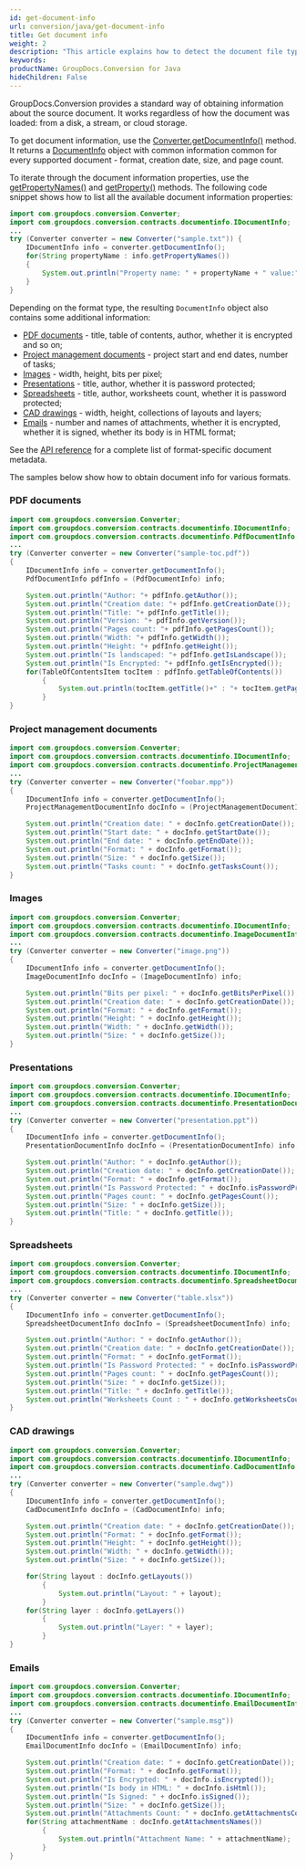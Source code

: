 ```yaml
---
id: get-document-info
url: conversion/java/get-document-info
title: Get document info
weight: 2
description: "This article explains how to detect the document file type and calculate the number of pages when converting a file with GroupDocs.Conversion for Java."
keywords: 
productName: GroupDocs.Conversion for Java
hideChildren: False
---
```

GroupDocs.Conversion provides a standard way of obtaining information about the source document. It works regardless of how the document was loaded: from a disk, a stream, or cloud storage.

To get document information, use the [Converter.getDocumentInfo()](https://reference.groupdocs.com/conversion/java/com.groupdocs.conversion/converter/#getDocumentInfo--) method. It returns a [DocumentInfo](https://reference.groupdocs.com/conversion/java/com.groupdocs.conversion.contracts.documentinfo/documentinfo/) object with common information common for every supported document - format, creation date, size, and page count. 

To iterate through the document information properties, use the [getPropertyNames()](https://reference.groupdocs.com/conversion/java/com.groupdocs.conversion.contracts.documentinfo/documentinfo/#getPropertyNames--) and [getProperty()](https://reference.groupdocs.com/conversion/java/com.groupdocs.conversion.contracts.documentinfo/documentinfo/#getProperty-java.lang.String-) methods. The following code snippet shows how to list all the available document information properties:

```java
import com.groupdocs.conversion.Converter;
import com.groupdocs.conversion.contracts.documentinfo.IDocumentInfo;
...
try (Converter converter = new Converter("sample.txt")) {
	IDocumentInfo info = converter.getDocumentInfo();			
	for(String propertyName : info.getPropertyNames())
	{
		System.out.println("Property name: " + propertyName + " value:" + info.getProperty(propertyName));	
	}
}
```
Depending on the format type, the resulting `DocumentInfo` object also contains some additional information:

* [PDF documents](https://reference.groupdocs.com/conversion/java/com.groupdocs.conversion.contracts.documentinfo/pdfdocumentinfo/) - title, table of contents, author, whether it is encrypted and so on;
* [Project management documents](https://reference.groupdocs.com/conversion/java/com.groupdocs.conversion.contracts.documentinfo/projectmanagementdocumentinfo/) - project start and end dates, number of tasks;
* [Images](https://reference.groupdocs.com/conversion/java/com.groupdocs.conversion.contracts.documentinfo/imagedocumentinfo/) - width, height, bits per pixel;
* [Presentations](https://reference.groupdocs.com/conversion/java/com.groupdocs.conversion.contracts.documentinfo/presentationdocumentinfo/) - title, author, whether it is password protected;
* [Spreadsheets](https://reference.groupdocs.com/conversion/java/com.groupdocs.conversion.contracts.documentinfo/spreadsheetdocumentinfo/) - title, author, worksheets count, whether it is password protected;
* [CAD drawings](https://reference.groupdocs.com/conversion/java/com.groupdocs.conversion.contracts.documentinfo/caddocumentinfo/) - width, height, collections of layouts and layers;
* [Emails](https://reference.groupdocs.com/conversion/java/com.groupdocs.conversion.contracts.documentinfo/emaildocumentinfo/) - number and names of attachments, whether it is encrypted, whether it is signed, whether its body is in HTML format;

See the [API reference](https://reference.groupdocs.com/conversion/java/com.groupdocs.conversion.contracts.documentinfo/) for a complete list of format-specific document metadata.

The samples below show how to obtain document info for various formats.

### PDF documents

```java
import com.groupdocs.conversion.Converter;
import com.groupdocs.conversion.contracts.documentinfo.IDocumentInfo;
import com.groupdocs.conversion.contracts.documentinfo.PdfDocumentInfo;
...
try (Converter converter = new Converter("sample-toc.pdf")) 
{
    IDocumentInfo info = converter.getDocumentInfo();
    PdfDocumentInfo pdfInfo = (PdfDocumentInfo) info;

    System.out.println("Author: "+ pdfInfo.getAuthor());
    System.out.println("Creation date: "+ pdfInfo.getCreationDate());
    System.out.println("Title: "+ pdfInfo.getTitle());
    System.out.println("Version: "+ pdfInfo.getVersion());
    System.out.println("Pages count: "+ pdfInfo.getPagesCount());
    System.out.println("Width: "+ pdfInfo.getWidth());
    System.out.println("Height: "+ pdfInfo.getHeight());
    System.out.println("Is landscaped: "+ pdfInfo.getIsLandscape());
    System.out.println("Is Encrypted: "+ pdfInfo.getIsEncrypted());
    for(TableOfContentsItem tocItem : pdfInfo.getTableOfContents())			
        {
            System.out.println(tocItem.getTitle()+" : "+ tocItem.getPage());
        }
}
```

### Project management documents

```java
import com.groupdocs.conversion.Converter;
import com.groupdocs.conversion.contracts.documentinfo.IDocumentInfo;
import com.groupdocs.conversion.contracts.documentinfo.ProjectManagementDocumentInfo;
...
try (Converter converter = new Converter("foobar.mpp"))
{
    IDocumentInfo info = converter.getDocumentInfo();
    ProjectManagementDocumentInfo docInfo = (ProjectManagementDocumentInfo) info;

    System.out.println("Creation date: " + docInfo.getCreationDate());
    System.out.println("Start date: " + docInfo.getStartDate());
    System.out.println("End date: " + docInfo.getEndDate());
    System.out.println("Format: " + docInfo.getFormat());
    System.out.println("Size: " + docInfo.getSize());
    System.out.println("Tasks count: " + docInfo.getTasksCount());        
}
```

### Images

```java
import com.groupdocs.conversion.Converter;
import com.groupdocs.conversion.contracts.documentinfo.IDocumentInfo;
import com.groupdocs.conversion.contracts.documentinfo.ImageDocumentInfo;
...
try (Converter converter = new Converter("image.png"))
{
    IDocumentInfo info = converter.getDocumentInfo();
    ImageDocumentInfo docInfo = (ImageDocumentInfo) info;

    System.out.println("Bits per pixel: " + docInfo.getBitsPerPixel());
    System.out.println("Creation date: " + docInfo.getCreationDate());
    System.out.println("Format: " + docInfo.getFormat());
    System.out.println("Height: " + docInfo.getHeight());
    System.out.println("Width: " + docInfo.getWidth());    
    System.out.println("Size: " + docInfo.getSize());
}
```

### Presentations

```java
import com.groupdocs.conversion.Converter;
import com.groupdocs.conversion.contracts.documentinfo.IDocumentInfo;
import com.groupdocs.conversion.contracts.documentinfo.PresentationDocumentInfo;
...
try (Converter converter = new Converter("presentation.ppt"))
{
    IDocumentInfo info = converter.getDocumentInfo();
    PresentationDocumentInfo docInfo = (PresentationDocumentInfo) info;

    System.out.println("Author: " + docInfo.getAuthor());
    System.out.println("Creation date: " + docInfo.getCreationDate());
    System.out.println("Format: " + docInfo.getFormat());
    System.out.println("Is Password Protected: " + docInfo.isPasswordProtected());    
    System.out.println("Pages count: " + docInfo.getPagesCount());
    System.out.println("Size: " + docInfo.getSize());
    System.out.println("Title: " + docInfo.getTitle());               
}
```

### Spreadsheets

```java
import com.groupdocs.conversion.Converter;
import com.groupdocs.conversion.contracts.documentinfo.IDocumentInfo;
import com.groupdocs.conversion.contracts.documentinfo.SpreadsheetDocumentInfo;
...
try (Converter converter = new Converter("table.xlsx"))
{
    IDocumentInfo info = converter.getDocumentInfo();
    SpreadsheetDocumentInfo docInfo = (SpreadsheetDocumentInfo) info;

    System.out.println("Author: " + docInfo.getAuthor());
    System.out.println("Creation date: " + docInfo.getCreationDate());
    System.out.println("Format: " + docInfo.getFormat());
    System.out.println("Is Password Protected: " + docInfo.isPasswordProtected());    
    System.out.println("Pages count: " + docInfo.getPagesCount());
    System.out.println("Size: " + docInfo.getSize());
    System.out.println("Title: " + docInfo.getTitle());
    System.out.println("Worksheets Count : " + docInfo.getWorksheetsCount());
}
```
### CAD drawings

```java
import com.groupdocs.conversion.Converter;
import com.groupdocs.conversion.contracts.documentinfo.IDocumentInfo;
import com.groupdocs.conversion.contracts.documentinfo.CadDocumentInfo;
...
try (Converter converter = new Converter("sample.dwg"))
{
    IDocumentInfo info = converter.getDocumentInfo();
    CadDocumentInfo docInfo = (CadDocumentInfo) info;

    System.out.println("Creation date: " + docInfo.getCreationDate());
    System.out.println("Format: " + docInfo.getFormat());
    System.out.println("Height: " + docInfo.getHeight());
    System.out.println("Width: " + docInfo.getWidth());
    System.out.println("Size: " + docInfo.getSize());

    for(String layout : docInfo.getLayouts())			
       	{
    	    System.out.println("Layout: " + layout);
        }
    for(String layer : docInfo.getLayers())			
      	{
            System.out.println("Layer: " + layer);
        }
}
```

### Emails

```java
import com.groupdocs.conversion.Converter;
import com.groupdocs.conversion.contracts.documentinfo.IDocumentInfo;
import com.groupdocs.conversion.contracts.documentinfo.EmailDocumentInfo;
...
try (Converter converter = new Converter("sample.msg"))
{
    IDocumentInfo info = converter.getDocumentInfo();
    EmailDocumentInfo docInfo = (EmailDocumentInfo) info;

    System.out.println("Creation date: " + docInfo.getCreationDate());
    System.out.println("Format: " + docInfo.getFormat());
    System.out.println("Is Encrypted: " + docInfo.isEncrypted());
    System.out.println("Is body in HTML: " + docInfo.isHtml());
    System.out.println("Is Signed: " + docInfo.isSigned());
    System.out.println("Size: " + docInfo.getSize());
    System.out.println("Attachments Count: " + docInfo.getAttachmentsCount());
    for(String attachmentName : docInfo.getAttachmentsNames())			
       	{
    	    System.out.println("Attachment Name: " + attachmentName);
        }
}
```
